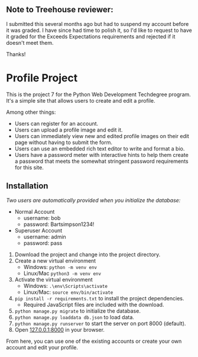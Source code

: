 ## Note to Treehouse reviewer:
I submitted this several months ago but had to suspend my account before it was graded.
I have since had time to polish it, so I'd like to request to have it graded for the
Exceeds Expectations requirements and rejected if it doesn't meet them.

Thanks!

# Profile Project
This is the project 7 for the Python Web Development Techdegree program.
It's a simple site that allows users to create and edit a profile.

Among other things:
- Users can register for an account.
- Users can upload a profile image and edit it.
- Users can immediately view new and edited profile images on their edit 
page without having to submit the form.
- Users can use an embedded rich text editor to write and format a bio.
- Users have a password meter with interactive hints to help them create a 
password that meets the somewhat stringent password requirements for this site.

## Installation
*Two users are automatically provided when you initialize the database:*
- Normal Account
    - username: bob
    - password: Bartsimpson1234!
- Superuser Account
    - username: admin
    - password: pass  

1. Download the project and change into the project directory.
2. Create a new virtual environment 
    - Windows: `python -m venv env` 
    - Linux/Mac `python3 -m venv env`
3. Activate the virtual environment
    - Windows: `.\env\Scripts\activate`
    - Linux/Mac: `source env/bin/activate`
4. `pip install -r requirements.txt` to install the project dependencies.
   - Required JavaScript files are included with the download.
5. `python manage.py migrate` to initialize the database.
6. `python manage.py loaddata db.json` to load data.
6. `python manage.py runserver` to start the server on port 8000 (default).
7. Open [127.0.0.1:8000](127.0.0.1:8000) in your browser.

From here, you can use one of the existing accounts or create your own account and edit your profile.